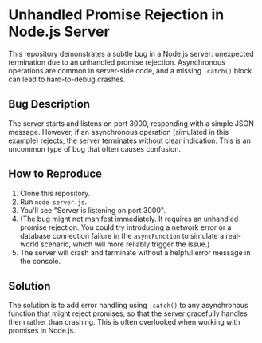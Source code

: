 # Unhandled Promise Rejection in Node.js Server

This repository demonstrates a subtle bug in a Node.js server: unexpected termination due to an unhandled promise rejection.  Asynchronous operations are common in server-side code, and a missing `.catch()` block can lead to hard-to-debug crashes.

## Bug Description
The server starts and listens on port 3000, responding with a simple JSON message.  However, if an asynchronous operation (simulated in this example) rejects, the server terminates without clear indication.  This is an uncommon type of bug that often causes confusion. 

## How to Reproduce
1. Clone this repository.
2. Run `node server.js`.
3. You'll see "Server is listening on port 3000".
4. (The bug might not manifest immediately. It requires an unhandled promise rejection.  You could try introducing a network error or a database connection failure in the `asyncFunction` to simulate a real-world scenario, which will more reliably trigger the issue.)
5. The server will crash and terminate without a helpful error message in the console.

## Solution
The solution is to add error handling using `.catch()` to any asynchronous function that might reject promises, so that the server gracefully handles them rather than crashing. This is often overlooked when working with promises in Node.js.